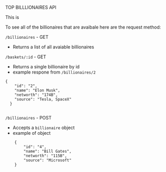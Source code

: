 TOP BILLLIONAIRES API 

This is 

To see all of the billionaires that are avaibale here are the request method:

`/billionaires` - GET 
- Returns a list of all avaiable billionaires

`/baskets/:id` - GET 
- Returns a single billionaire by id
- example respone from `/billionaires/2`

```
{
    "id": "2",
    "name": "Elon Musk",
    "networth": "174B",
    "source": "Tesla, SpaceX"
  }
  
```

`/billionaires` - POST 
- Accepts a `billionaire` object
- example of object 

```
    {
        "id": "4",
        "name": "Bill Gates",
        "networth": "115B",
        "source": "Microsoft"
    }

```
